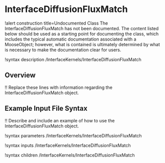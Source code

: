 # InterfaceDiffusionFluxMatch

!alert construction title=Undocumented Class
The InterfaceDiffusionFluxMatch has not been documented. The content listed below should be used as a starting point for
documenting the class, which includes the typical automatic documentation associated with a
MooseObject; however, what is contained is ultimately determined by what is necessary to make the
documentation clear for users.

!syntax description /InterfaceKernels/InterfaceDiffusionFluxMatch

## Overview

!! Replace these lines with information regarding the InterfaceDiffusionFluxMatch object.

## Example Input File Syntax

!! Describe and include an example of how to use the InterfaceDiffusionFluxMatch object.

!syntax parameters /InterfaceKernels/InterfaceDiffusionFluxMatch

!syntax inputs /InterfaceKernels/InterfaceDiffusionFluxMatch

!syntax children /InterfaceKernels/InterfaceDiffusionFluxMatch
